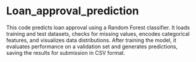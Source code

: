 # Loan_approval_prediction

This code predicts loan approval using a Random Forest classifier. It loads training and test datasets, checks for missing values, encodes categorical features, and visualizes data distributions. After training the model, it evaluates performance on a validation set and generates predictions, saving the results for submission in CSV format.
